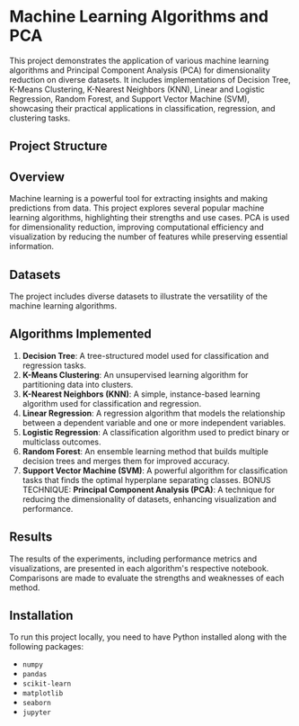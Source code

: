 # Machine Learning Algorithms and PCA

This project demonstrates the application of various machine learning algorithms and Principal Component Analysis (PCA) for dimensionality reduction on diverse datasets. It includes implementations of Decision Tree, K-Means Clustering, K-Nearest Neighbors (KNN), Linear and Logistic Regression, Random Forest, and Support Vector Machine (SVM), showcasing their practical applications in classification, regression, and clustering tasks.

## Project Structure

## Overview

Machine learning is a powerful tool for extracting insights and making predictions from data. This project explores several popular machine learning algorithms, highlighting their strengths and use cases. PCA is used for dimensionality reduction, improving computational efficiency and visualization by reducing the number of features while preserving essential information.

## Datasets

The project includes diverse datasets to illustrate the versatility of the machine learning algorithms.

## Algorithms Implemented

1. **Decision Tree**: A tree-structured model used for classification and regression tasks.
2. **K-Means Clustering**: An unsupervised learning algorithm for partitioning data into clusters.
3. **K-Nearest Neighbors (KNN)**: A simple, instance-based learning algorithm used for classification and regression.
4. **Linear Regression**: A regression algorithm that models the relationship between a dependent variable and one or more independent variables.
5. **Logistic Regression**: A classification algorithm used to predict binary or multiclass outcomes.
6. **Random Forest**: An ensemble learning method that builds multiple decision trees and merges them for improved accuracy.
7. **Support Vector Machine (SVM)**: A powerful algorithm for classification tasks that finds the optimal hyperplane separating classes.
BONUS TECHNIQUE: **Principal Component Analysis (PCA)**: A technique for reducing the dimensionality of datasets, enhancing visualization and performance.

## Results

The results of the experiments, including performance metrics and visualizations, are presented in each algorithm's respective notebook. Comparisons are made to evaluate the strengths and weaknesses of each method.

## Installation

To run this project locally, you need to have Python installed along with the following packages:

- `numpy`
- `pandas`
- `scikit-learn`
- `matplotlib`
- `seaborn`
- `jupyter`
